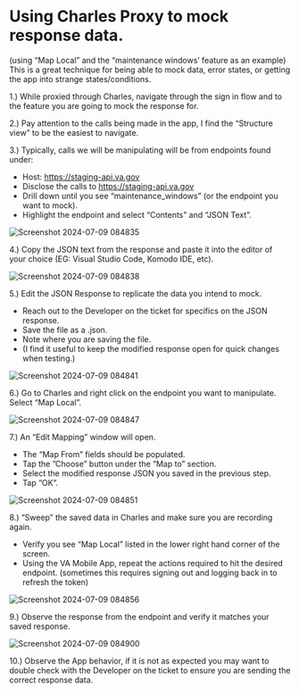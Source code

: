 # Using Charles Proxy to mock response data.
(using “Map Local” and the “maintenance windows’ feature as an example)
This is a great technique for being able to mock data, error states, or getting the app into strange states/conditions.

1.) While proxied through Charles, navigate through the sign in flow and to the feature you are going to mock the response for.

2.) Pay attention to the calls being made in the app, I find the “Structure view” to be the easiest to navigate.

3.) Typically, calls we will be manipulating will be from endpoints found under:
 * Host: https://staging-api.va.gov
 * Disclose the calls to https://staging-api.va.gov
 * Drill down until you see “maintenance_windows” (or the endpoint you want to mock).
 * Highlight the endpoint and select “Contents” and “JSON Text”.

![Screenshot 2024-07-09 084835](https://github.com/department-of-veterans-affairs/va.gov-team/assets/116006847/eff10a60-4cd5-4cb1-96c8-2671479b9f9b)

4.) Copy the JSON text from the response and paste it into the editor of your choice (EG: Visual Studio Code, Komodo IDE, etc).

![Screenshot 2024-07-09 084838](https://github.com/department-of-veterans-affairs/va.gov-team/assets/116006847/557c2610-550e-4059-a294-d25ea9340f2d)

5.) Edit the JSON Response to replicate the data you intend to mock.
 * Reach out to the Developer on the ticket for specifics on the JSON response.
 * Save the file as a .json.
 * Note where you are saving the file.
 * (I find it useful to keep the modified response open for quick changes when testing.)


  ![Screenshot 2024-07-09 084841](https://github.com/department-of-veterans-affairs/va.gov-team/assets/116006847/6cf52755-0711-48a9-a761-158fd11c621d)










6.) Go to Charles and right click on the endpoint you want to manipulate.
Select “Map Local”.


![Screenshot 2024-07-09 084847](https://github.com/department-of-veterans-affairs/va.gov-team/assets/116006847/f52d889d-3430-40df-a20f-6d4c0e6187bb)




7.) An “Edit Mapping” window will open.
 * The “Map From” fields should be populated.
 * Tap the ”Choose” button under the “Map to” section.
 * Select the modified response JSON you saved in the previous step.
 * Tap “OK”.



![Screenshot 2024-07-09 084851](https://github.com/department-of-veterans-affairs/va.gov-team/assets/116006847/3b19c7fe-7f41-4c81-b9f5-93f66cdc57b2)



8.) “Sweep” the saved data in Charles and make sure you are recording again.
 * Verify you see “Map Local” listed in the lower right hand corner of the screen.
 * Using the VA Mobile App, repeat the actions required to hit the desired endpoint.
		(sometimes this requires signing out and logging back in to refresh the token)


![Screenshot 2024-07-09 084856](https://github.com/department-of-veterans-affairs/va.gov-team/assets/116006847/ec62a280-38d8-4521-aa43-f388eab0ce37)



9.) Observe the response from the endpoint and verify it matches your saved response.


![Screenshot 2024-07-09 084900](https://github.com/department-of-veterans-affairs/va.gov-team/assets/116006847/e14da482-0852-4322-a1a8-7d60c6715381)



10.) Observe the App behavior, if it is not as expected you may want to double check with the Developer on the ticket to ensure you are sending the correct response data.
